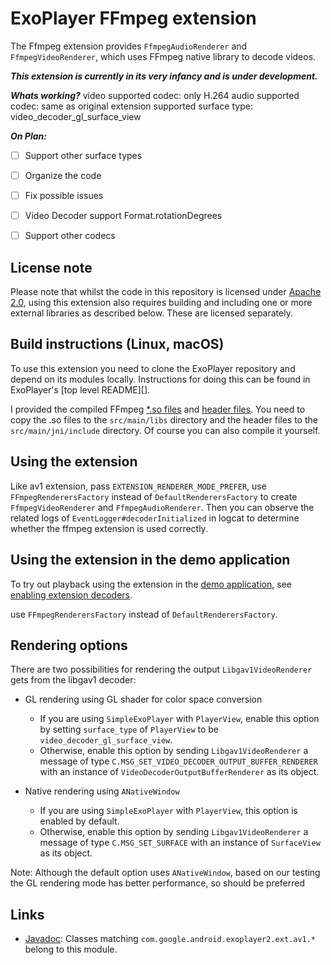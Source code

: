 # ExoPlayer FFmpeg extension #

The Ffmpeg extension provides `FfmpegAudioRenderer` and `FfmpegVideoRenderer`, which uses FFmpeg 
native library to decode videos.

***This extension is currently in its very infancy and is under development.***

***Whats working?***
video supported codec: only H.264
audio supported codec: same as original extension
supported surface type: video_decoder_gl_surface_view

***On Plan:***
- [ ] Support other surface types
- [ ] Organize the code
- [ ] Fix possible issues
- [ ] Video Decoder support Format.rotationDegrees
- [ ] Support other codecs


## License note ##

Please note that whilst the code in this repository is licensed under
[Apache 2.0][], using this extension also requires building and including one or
more external libraries as described below. These are licensed separately.

[Apache 2.0]: https://github.com/google/ExoPlayer/blob/release-v2/LICENSE

## Build instructions (Linux, macOS) ##

To use this extension you need to clone the ExoPlayer repository and depend on
its modules locally. Instructions for doing this can be found in ExoPlayer's
[top level README][].

I provided the compiled FFmpeg [*.so files][] and [header files][]. You need to copy 
the .so files to the `src/main/libs` directory and the header files to 
the `src/main/jni/include` directory. Of course you can also compile it yourself.


## Using the extension ##

Like av1 extension, pass `EXTENSION_RENDERER_MODE_PREFER`, use `FFmpegRenderersFactory` 
instead of `DefaultRenderersFactory` to create `FfmpegVideoRenderer` and `FfmpegAudioRenderer`. 
Then you can observe the related logs of `EventLogger#decoderInitialized` in logcat 
to determine whether the ffmpeg extension is used correctly.

## Using the extension in the demo application ##

To try out playback using the extension in the [demo application][], see
[enabling extension decoders][].

use `FFmpegRenderersFactory` instead of `DefaultRenderersFactory`.

[demo application]: https://exoplayer.dev/demo-application.html
[enabling extension decoders]: https://exoplayer.dev/demo-application.html#enabling-extension-decoders

## Rendering options ##

There are two possibilities for rendering the output `Libgav1VideoRenderer`
gets from the libgav1 decoder:

* GL rendering using GL shader for color space conversion
  * If you are using `SimpleExoPlayer` with `PlayerView`, enable this option by
    setting `surface_type` of `PlayerView` to be
    `video_decoder_gl_surface_view`.
  * Otherwise, enable this option by sending `Libgav1VideoRenderer` a message
    of type `C.MSG_SET_VIDEO_DECODER_OUTPUT_BUFFER_RENDERER` with an instance of
    `VideoDecoderOutputBufferRenderer` as its object.

* Native rendering using `ANativeWindow`
  * If you are using `SimpleExoPlayer` with `PlayerView`, this option is enabled
    by default.
  * Otherwise, enable this option by sending `Libgav1VideoRenderer` a message of
    type `C.MSG_SET_SURFACE` with an instance of `SurfaceView` as its object.

Note: Although the default option uses `ANativeWindow`, based on our testing the
GL rendering mode has better performance, so should be preferred

## Links ##

* [Javadoc][]: Classes matching `com.google.android.exoplayer2.ext.av1.*`
  belong to this module.

[Javadoc]: https://exoplayer.dev/doc/reference/index.html
[*.so files]: https://drive.google.com/open?id=14v4tz5L_jU7di3xWrY-uhuS7K5mcwj3g
[header files]: https://drive.google.com/open?id=1dDZ9R4cLPpgcHOCoUpClrOlqnGL2UTSr
